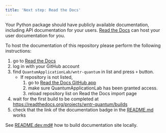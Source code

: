 ```yaml
---
title: 'Next step: Read the Docs'
---
```


Your Python package should have publicly available documentation, including API documentation for your users.
[Read the Docs](https://readthedocs.org) can host your user documentation for you.

To host the documentation of this repository please perform the following instructions:

1. go to [Read the Docs](https://readthedocs.org/dashboard/import/?)
1. log in with your GitHub account
1. find `QuantumApplicationLab/wntr-quantum` in list and press `+` button.
   * If repository is not listed,
      1. go to [Read the Docs GitHub app](https://github.com/settings/connections/applications/fae83c942bc1d89609e2)
      2. make sure QuantumApplicationLab has been granted access.
      3. reload repository list on Read the Docs import page
1. wait for the first build to be completed at <https://readthedocs.org/projects/wntr-quantum/builds>
1. check that the link of the documentation badge in the [README.md](https://github.com/QuantumApplicationLab/wntr-quantum) works

See [README.dev.md#](https://github.com/QuantumApplicationLab/wntr-quantum/blob/main/README.dev.md#generating-the-api-docs) how to build documentation site locally.
